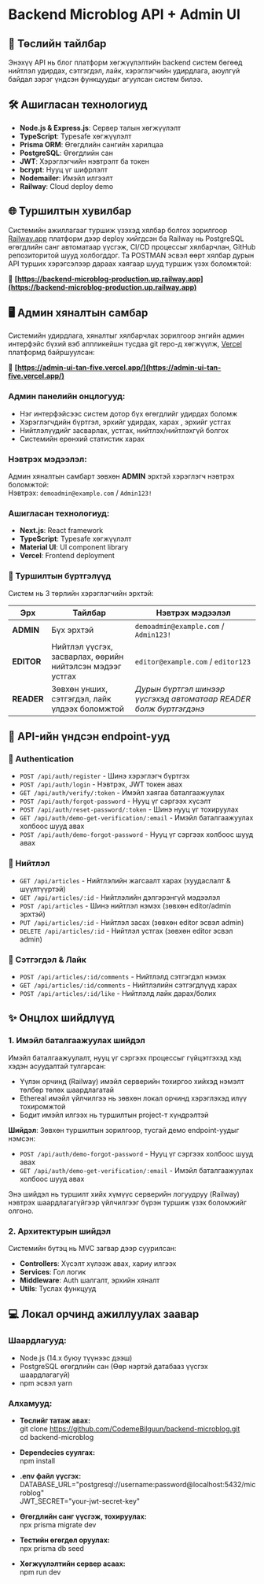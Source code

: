 # Backend Microblog API + Admin UI

## 📌 Төслийн тайлбар

Энэхүү API нь блог платформ хөгжүүлэлтийн backend систем бөгөөд нийтлэл удирдах, сэтгэгдэл, лайк, хэрэглэгчийн удирдлага, аюулгүй байдал зэрэг үндсэн функцуудыг агуулсан систем билээ.

## 🛠️ Ашигласан технологиуд

- **Node.js & Express.js**: Сервер талын хөгжүүлэлт
- **TypeScript**: Typesafe хөгжүүлэлт
- **Prisma ORM**: Өгөгдлийн сангийн харилцаа
- **PostgreSQL**: Өгөгдлийн сан
- **JWT**: Хэрэглэгчийн нэвтрэлт ба токен
- **bcrypt**: Нууц үг шифрлэлт
- **Nodemailer**: Имэйл илгээлт
- **Railway**: Cloud deploy demo

## 🌐 Туршилтын хувилбар

Системийн ажиллагааг туршиж үзэхэд хялбар болгох зорилгоор [Railway.app](https://railway.app) платформ дээр deploy хийгдсэн ба Railway нь PostgreSQL өгөгдлийн санг автоматаар үүсгэж, CI/CD процессыг хялбарчлан, GitHub репозиторитой шууд холбогддог. Та POSTMAN эсвэл өөрт хялбар дурын API турших хэрэгсэлээр дараах хаягаар шууд туршиж үзэх боломжтой:

🔗 **[https://backend-microblog-production.up.railway.app](https://backend-microblog-production.up.railway.app)**

## 🖥️ Админ хяналтын самбар

Системийн удирдлага, хяналтыг хялбарчлах зорилгоор энгийн админ интерфэйс бүхий вэб аппликейшн тусдаа git repo-д хөгжүүлж, [Vercel](https://vercel.com) платформд байршуулсан:

🔗 **[https://admin-ui-tan-five.vercel.app/](https://admin-ui-tan-five.vercel.app/)**

### Админ панелийн онцлогууд:

- Нэг интерфэйсээс систем дотор бүх өгөгдлийг удирдах боломж
- Хэрэглэгчдийн бүртгэл, эрхийг удирдах, харах , эрхийг устгах
- Нийтлэлүүдийг засварлах, устгах, нийтлэх/нийтлэхгүй болгох
- Системийн ерөнхий статистик харах

### Нэвтрэх мэдээлэл:

Админ хяналтын самбарт зөвхөн **ADMIN** эрхтэй хэрэглэгч нэвтрэх боломжтой:  
Нэвтрэх: `demoadmin@example.com` / `Admin123!`

### Ашигласан технологиуд:

- **Next.js**: React framework
- **TypeScript**: Typesafe хөгжүүлэлт
- **Material UI**: UI component library
- **Vercel**: Frontend deployment

### 👤 Туршилтын бүртгэлүүд

Систем нь 3 төрлийн хэрэглэгчийн эрхтэй:

| Эрх        | Тайлбар                                                   | Нэвтрэх мэдээлэл                                                   |
| ---------- | --------------------------------------------------------- | ------------------------------------------------------------------ |
| **ADMIN**  | Бүх эрхтэй                                                | `demoadmin@example.com` / `Admin123!`                              |
| **EDITOR** | Нийтлэл үүсгэх, засварлах, өөрийн нийтэлсэн мэдээг устгах | `editor@example.com` / `editor123`                                 |
| **READER** | Зөвхөн унших, сэтгэгдэл, лайк үлдээх боломжтой            | _Дурын бүртгэл шинээр үүсгэхэд автоматаар READER болж бүртгэгдэнэ_ |

## 🔄 API-ийн үндсэн endpoint-ууд

### 🔐 Authentication

- `POST /api/auth/register` - Шинэ хэрэглэгч бүртгэх
- `POST /api/auth/login` - Нэвтрэх, JWT токен авах
- `GET /api/auth/verify/:token` - Имэйл хаягаа баталгаажуулах
- `POST /api/auth/forgot-password` - Нууц үг сэргээх хүсэлт
- `POST /api/auth/reset-password/:token` - Шинэ нууц үг тохируулах
- `GET /api/auth/demo-get-verification/:email` - Имэйл баталгаажуулах холбоос шууд авах
- `POST /api/auth/demo-forgot-password` - Нууц үг сэргээх холбоос шууд авах

### 📝 Нийтлэл

- `GET /api/articles` - Нийтлэлийн жагсаалт харах (хуудаслалт & шүүлтүүртэй)
- `GET /api/articles/:id` - Нийтлэлийн дэлгэрэнгүй мэдээлэл
- `POST /api/articles` - Шинэ нийтлэл нэмэх (зөвхөн editor/admin эрхтэй)
- `PUT /api/articles/:id` - Нийтлэл засах (зөвхөн editor эсвэл admin)
- `DELETE /api/articles/:id` - Нийтлэл устгах (зөвхөн editor эсвэл admin)

### 💬 Сэтгэгдэл & Лайк

- `POST /api/articles/:id/comments` - Нийтлэлд сэтгэгдэл нэмэх
- `GET /api/articles/:id/comments` - Нийтлэлийн сэтгэгдлүүд харах
- `POST /api/articles/:id/like` - Нийтлэлд лайк дарах/болих

## ✨ Онцлох шийдлүүд

### 1. Имэйл баталгаажуулах шийдэл

Имэйл баталгаажуулалт, нууц үг сэргээх процессыг гүйцэтгэхэд хэд хэдэн асуудалтай тулгарсан:

- Үүлэн орчинд (Railway) имэйл серверийн тохиргоо хийхэд нэмэлт төлбөр төлөх шаардлагатай
- Ethereal имэйл үйлчилгээ нь зөвхөн локал орчинд хэрэглэхэд илүү тохиромжтой
- Бодит имэйл илгээх нь туршилтын project-т хүндрэлтэй

**Шийдэл**: Зөвхөн туршилтын зорилгоор, тусгай демо endpoint-уудыг нэмсэн:

- `POST /api/auth/demo-forgot-password` - Нууц үг сэргээх холбоос шууд авах
- `GET /api/auth/demo-get-verification/:email` - Имэйл баталгаажуулах холбоос шууд авах

Энэ шийдэл нь туршилт хийх хүмүүс серверийн логуудруу (Railway) нэвтрэх шаардлагагүйгээр үйлчилгээг бүрэн туршиж үзэх боломжийг олгоно.

### 2. Архитектурын шийдэл

Системийн бүтэц нь MVC загвар дээр суурилсан:

- **Controllers**: Хүсэлт хүлээж авах, хариу илгээх
- **Services**: Гол логик
- **Middleware**: Auth шалгалт, эрхийн хяналт
- **Utils**: Туслах функцууд

## 💻 Локал орчинд ажиллуулах заавар

### Шаардлагууд:

- Node.js (14.x буюу түүнээс дээш)
- PostgreSQL өгөгдлийн сан (Өөр нэртэй датабааз үүсгэх шаардлагагүй)
- npm эсвэл yarn

### Алхамууд:

- **Төслийг татаж авах:**  
  git clone https://github.com/CodemeBilguun/backend-microblog.git  
  cd backend-microblog

- **Dependecies суулгах:**  
  npm install

- **.env файл үүсгэх:**  
  DATABASE_URL="postgresql://username:password@localhost:5432/microblog"  
  JWT_SECRET="your-jwt-secret-key"

- **Өгөгдлийн санг үүсгэж, тохируулах:**  
  npx prisma migrate dev

- **Тестийн өгөгдөл оруулах:**  
  npx prisma db seed

- **Хөгжүүлэлтийн сервер асаах:**  
  npm run dev
